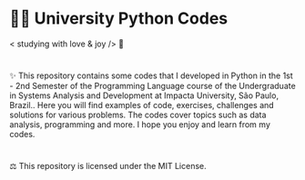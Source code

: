 #  👩‍💻 University Python Codes


< studying with love & joy /> 🧡

#



✨ This repository contains some codes that I developed in Python in the 1st - 2nd Semester of the Programming Language course of the Undergraduate in Systems Analysis and Development at Impacta University, São Paulo, Brazil.. Here you will find examples of code, exercises, challenges and solutions for various problems. The codes cover topics such as data analysis, programming and more. I hope you enjoy and learn from my codes.


#



#

⚖︎ This repository is licensed under the MIT License.

